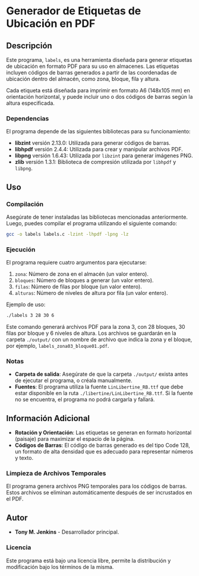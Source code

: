 
# Generador de Etiquetas de Ubicación en PDF

## Descripción

Este programa, `labels`, es una herramienta diseñada para generar etiquetas de ubicación en formato PDF para su uso en almacenes. Las etiquetas incluyen códigos de barras generados a partir de las coordenadas de ubicación dentro del almacén, como zona, bloque, fila y altura.

Cada etiqueta está diseñada para imprimir en formato A6 (148x105 mm) en orientación horizontal, y puede incluir uno o dos códigos de barras según la altura especificada.

### Dependencias

El programa depende de las siguientes bibliotecas para su funcionamiento:

- **libzint** versión 2.13.0: Utilizada para generar códigos de barras.
- **libhpdf** versión 2.4.4: Utilizada para crear y manipular archivos PDF.
- **libpng** versión 1.6.43: Utilizada por `libzint` para generar imágenes PNG.
- **zlib** versión 1.3.1: Biblioteca de compresión utilizada por `libhpdf` y `libpng`.

## Uso

### Compilación

Asegúrate de tener instaladas las bibliotecas mencionadas anteriormente. Luego, puedes compilar el programa utilizando el siguiente comando:

```bash
gcc -o labels labels.c -lzint -lhpdf -lpng -lz
```

### Ejecución

El programa requiere cuatro argumentos para ejecutarse:

1. `zona`: Número de zona en el almacén (un valor entero).
2. `bloques`: Número de bloques a generar (un valor entero).
3. `filas`: Número de filas por bloque (un valor entero).
4. `alturas`: Número de niveles de altura por fila (un valor entero).

Ejemplo de uso:

```bash
./labels 3 28 30 6
```

Este comando generará archivos PDF para la zona 3, con 28 bloques, 30 filas por bloque y 6 niveles de altura. Los archivos se guardarán en la carpeta `./output/` con un nombre de archivo que indica la zona y el bloque, por ejemplo, `labels_zona03_bloque01.pdf`.

### Notas

- **Carpeta de salida**: Asegúrate de que la carpeta `./output/` exista antes de ejecutar el programa, o créala manualmente.
- **Fuentes**: El programa utiliza la fuente `LinLibertine_RB.ttf` que debe estar disponible en la ruta `./libertine/LinLibertine_RB.ttf`. Si la fuente no se encuentra, el programa no podrá cargarla y fallará.

## Información Adicional

- **Rotación y Orientación**: Las etiquetas se generan en formato horizontal (paisaje) para maximizar el espacio de la página.
- **Códigos de Barras**: El código de barras generado es del tipo Code 128, un formato de alta densidad que es adecuado para representar números y texto.

### Limpieza de Archivos Temporales

El programa genera archivos PNG temporales para los códigos de barras. Estos archivos se eliminan automáticamente después de ser incrustados en el PDF.

## Autor

- **Tony M. Jenkins** - Desarrollador principal.

### Licencia

Este programa está bajo una licencia libre, permite la distribución y modificación bajo los términos de la misma.
